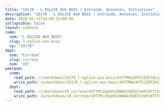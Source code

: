 ```yaml
---
title: "19170 - L EGLISE AUX BOIS | Entraide, Annonces, Initiatives"
description: "19170 - L EGLISE AUX BOIS | Entraide, Annonces, Initiatives"
date: 2020-01-11T14:09:21+09:00
collapsible: false
layout: commune
comm:
  nom: "L EGLISE AUX BOIS"
  slug: l-eglise-aux-bois
  cp: "19170"
dept:
  nom: "Corrèze"
  slug: correze
  num: "19"
peerpad:
  comm:
    read_path: /r/markdown/19170_l-eglise-aux-bois/4XTTMHe3HT5JZHT3dCixxEnwE4qGpGaE7ACr5PtMcw8pGEVG6
    write_path: /w/markdown/19170_l-eglise-aux-bois/4XTTMHe3HT5JZHT3dCixxEnwE4qGpGaE7ACr5PtMcw8pGEVG6-K3TgUJkm2a3N8uvodq8zfT3sPSvuiiK5X4iT818ifrR8cSagz9qUgYTJ2Hymu3LBxGHaV4aGzNZejvKNZi7DxZ5eDoUMoX81JES7Mf6SzLFEaj7kuB2jgZkA8LdWFAGPrgyV58kS
  dept:
    read_path: /r/markdown/19_correze/4XTTMC1QqUVUJNWWk36DEDiVmPLNTTCVay5E5gwEvpSf36VsS
    write_path: /w/markdown/19_correze/4XTTMC1QqUVUJNWWk36DEDiVmPLNTTCVay5E5gwEvpSf36VsS-K3TgUzu4fqyixiBZaA5Ejd2iCC9xJnV2MqYc8L2r22c4qVWWx9VnJmMAAFTQjLmwLDBGZ9pgHdAtPGZHV6pZb6y2bhgaqXFUJ1Fp1QgihzJpszTr9ow8JcXoeYzTUZfY7Rzzn9sS
---
```


